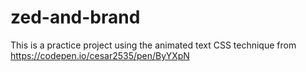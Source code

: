 # zed-and-brand
This is a practice project using the animated text CSS technique from https://codepen.io/cesar2535/pen/ByYXpN
